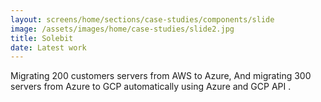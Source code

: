 ```yaml
---
layout: screens/home/sections/case-studies/components/slide
image: /assets/images/home/case-studies/slide2.jpg
title: Solebit
date: Latest work
---
```


Migrating 200 customers servers from AWS to Azure, And migrating 300 servers from Azure to GCP automatically using Azure and GCP API .
